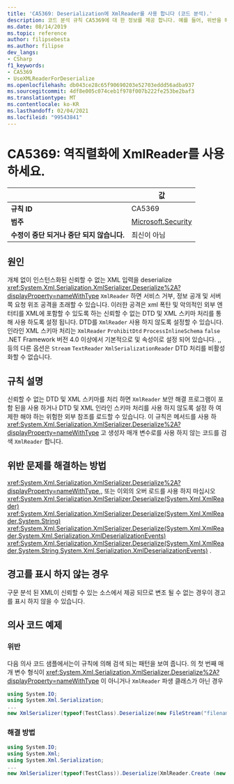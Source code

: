```yaml
---
title: 'CA5369: Deserialization에 XmlReader를 사용 합니다 (코드 분석).'
description: 코드 분석 규칙 CA5369에 대 한 정보를 제공 합니다. 예를 들어, 위반을 해결 하는 방법, 위반 하는 경우를 포함 합니다.
ms.date: 08/14/2019
ms.topic: reference
author: filipsebesta
ms.author: filipse
dev_langs:
- CSharp
f1_keywords:
- CA5369
- UseXMLReaderForDeserialize
ms.openlocfilehash: db043ce28c65f90690203e52703eddd56adba937
ms.sourcegitcommit: 4df8e005c074ceb1f978f007b222fe253be2baf3
ms.translationtype: MT
ms.contentlocale: ko-KR
ms.lasthandoff: 02/04/2021
ms.locfileid: "99543841"
---
```

# <a name="ca5369-use-xmlreader-for-deserialize"></a>CA5369: 역직렬화에 XmlReader를 사용하세요.

| | 값 |
|-|-|
| **규칙 ID** |CA5369|
| **범주** |[Microsoft.Security](security-warnings.md)|
| **수정이 중단 되거나 중단 되지 않습니다.** |최신이 아님|

## <a name="cause"></a>원인

개체 없이 인스턴스화된 신뢰할 수 없는 XML 입력을 deserialize <xref:System.Xml.Serialization.XmlSerializer.Deserialize%2A?displayProperty=nameWithType> `XmlReader` 하면 서비스 거부, 정보 공개 및 서버 쪽 요청 위조 공격을 초래할 수 있습니다. 이러한 공격은 xml 폭탄 및 악의적인 외부 엔터티를 XML에 포함할 수 있도록 하는 신뢰할 수 없는 DTD 및 XML 스키마 처리를 통해 사용 하도록 설정 됩니다. DTD를 `XmlReader` 사용 하지 않도록 설정할 수 있습니다. 인라인 XML 스키마 처리는 `XmlReader` `ProhibitDtd` `ProcessInlineSchema` `false` .NET Framework 버전 4.0 이상에서 기본적으로 및 속성이로 설정 되어 있습니다. ,, 등의 다른 옵션은 `Stream` `TextReader` `XmlSerializationReader` DTD 처리를 비활성화할 수 없습니다.

## <a name="rule-description"></a>규칙 설명

신뢰할 수 없는 DTD 및 XML 스키마를 처리 하면 `XmlReader` 보안 해결 프로그램이 포함 된을 사용 하거나 DTD 및 XML 인라인 스키마 처리를 사용 하지 않도록 설정 하 여 제한 해야 하는 위험한 외부 참조를 로드할 수 있습니다. 이 규칙은 메서드를 사용 하 <xref:System.Xml.Serialization.XmlSerializer.Deserialize%2A?displayProperty=nameWithType> 고 생성자 매개 변수로를 사용 하지 않는 코드를 검색 `XmlReader` 합니다.

## <a name="how-to-fix-violations"></a>위반 문제를 해결하는 방법

<xref:System.Xml.Serialization.XmlSerializer.Deserialize%2A?displayProperty=nameWithType>,, 또는 이외의 오버 로드를 사용 하지 마십시오 <xref:System.Xml.Serialization.XmlSerializer.Deserialize(System.Xml.XmlReader)> <xref:System.Xml.Serialization.XmlSerializer.Deserialize(System.Xml.XmlReader,System.String)> <xref:System.Xml.Serialization.XmlSerializer.Deserialize(System.Xml.XmlReader,System.Xml.Serialization.XmlDeserializationEvents)> <xref:System.Xml.Serialization.XmlSerializer.Deserialize(System.Xml.XmlReader,System.String,System.Xml.Serialization.XmlDeserializationEvents)> .

## <a name="when-to-suppress-warnings"></a>경고를 표시 하지 않는 경우

구문 분석 된 XML이 신뢰할 수 있는 소스에서 제공 되므로 변조 될 수 없는 경우이 경고를 표시 하지 않을 수 있습니다.

## <a name="pseudo-code-examples"></a>의사 코드 예제

### <a name="violation"></a>위반

다음 의사 코드 샘플에서는이 규칙에 의해 검색 되는 패턴을 보여 줍니다.
의 첫 번째 매개 변수 형식이 <xref:System.Xml.Serialization.XmlSerializer.Deserialize%2A?displayProperty=nameWithType> 이 아니거나 `XmlReader` 파생 클래스가 아닌 경우

```csharp
using System.IO;
using System.Xml.Serialization;
...
new XmlSerializer(typeof(TestClass).Deserialize(new FileStream("filename", FileMode.Open));
```

### <a name="solution"></a>해결 방법

```csharp
using System.IO;
using System.Xml;
using System.Xml.Serialization;
...
new XmlSerializer(typeof(TestClass)).Deserialize(XmlReader.Create (new FileStream("filename", FileMode.Open)));
```
